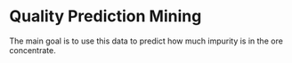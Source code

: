 # Quality Prediction Mining

The main goal is to use this data to predict how much impurity is in the ore concentrate.
